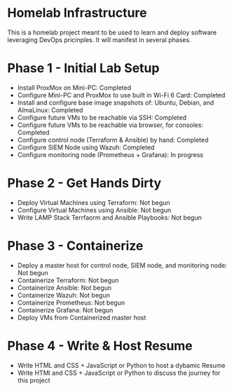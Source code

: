# Homelab Infrastructure 
This is a homelab project meant to be used to learn and deploy software leveraging DevOps pricinples. It will manifest in several phases. 

# Phase 1 - Initial Lab Setup
- Install ProxMox on Mini-PC: Completed
- Configure Mini-PC and ProxMox to use built in Wi-Fi 6 Card: Completed
- Install and configure base image snapshots of: Ubuntu, Debian, and AlmaLinux: Completed
- Configure future VMs to be reachable via SSH: Completed
- Configure future VMs to be reachable via browser, for consoles: Completed
- Configure control node (Terraform & Ansible) by hand: Completed
- Configure SIEM Node using Wazuh: Completed
- Configure monitoring node (Prometheus + Grafana): In progress
# Phase 2 - Get Hands Dirty
- Deploy Virtual Machines using Terraform: Not begun
- Configure Virtual Machines using Ansible: Not begun
- Write LAMP Stack Terrfaorm and Ansible Playbooks: Not begun
# Phase 3 - Containerize
- Deploy a master host for control node, SIEM node, and monitoring node: Not begun
- Containerize Terraform: Not begun
- Containerize Ansible: Not begun
- Containerize Wazuh: Not begun
- Containerize Prometheus: Not begun
- Containerize Grafana: Not begun
- Deploy VMs from Containerized master host
# Phase 4 - Write & Host Resume
- Write HTML and CSS + JavaScript or Python to host a dybamic Resume
- Write HTMl and CSS + JavaScript or Python to discuss the journey for this project